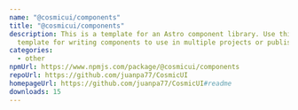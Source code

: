 ```yaml
---
name: "@cosmicui/components"
title: "@cosmicui/components"
description: This is a template for an Astro component library. Use this
  template for writing components to use in multiple projects or publish to NPM.
categories:
  - other
npmUrl: https://www.npmjs.com/package/@cosmicui/components
repoUrl: https://github.com/juanpa77/CosmicUI
homepageUrl: https://github.com/juanpa77/CosmicUI#readme
downloads: 15
---
```

